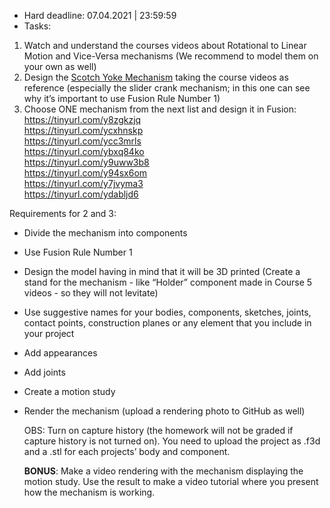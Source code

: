 * Hard deadline:  07.04.2021 | 23:59:59
* Tasks:
1. Watch and understand the courses videos about Rotational to Linear Motion and Vice-Versa mechanisms (We recommend to model them on your own as well)
2. Design the [Scotch Yoke Mechanism](https://www.youtube.com/watch?v=HhX-8RyP214&ab_channel=SkylineTutorials) taking the course videos as reference (especially the slider crank mechanism; in this one can see why it’s important to use Fusion Rule Number 1)
3. Choose ONE mechanism from the next list and design it in Fusion:  
    https://tinyurl.com/y8zgkzjq  
    https://tinyurl.com/ycxhnskp  
    https://tinyurl.com/ycc3mrls  
    https://tinyurl.com/ybxq84ko  
    https://tinyurl.com/y9uww3b8  
    https://tinyurl.com/y94sx6om  
    https://tinyurl.com/y7jvyma3  
    https://tinyurl.com/ydabljd6  

Requirements for 2 and 3:

* Divide the mechanism into components
* Use Fusion Rule Number 1
* Design the model having in mind that it will be 3D printed (Create a stand for the mechanism - like “Holder” component made in Course 5 videos - so they will not levitate)
* Use suggestive names for your bodies, components, sketches, joints, contact points, construction planes or any element that you include in your project
* Add appearances
* Add joints
* Create a motion study
* Render the mechanism (upload a rendering photo to GitHub as well)

  OBS: Turn on capture history (the homework will not be graded if capture history is not turned on). You need to upload the project as .f3d and a .stl for each projects’ body and component.

  **BONUS**:  Make a video rendering with the mechanism displaying the motion study. Use the result to make a video tutorial where you present how the mechanism is working.
